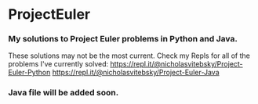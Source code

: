 # ProjectEuler
### My solutions to Project Euler problems in Python and Java.

These solutions may not be the most current. Check my Repls for all of the problems I've currently solved:
https://repl.it/@nicholasvitebsky/Project-Euler-Python
https://repl.it/@nicholasvitebsky/Project-Euler-Java

### Java file will be added soon.
